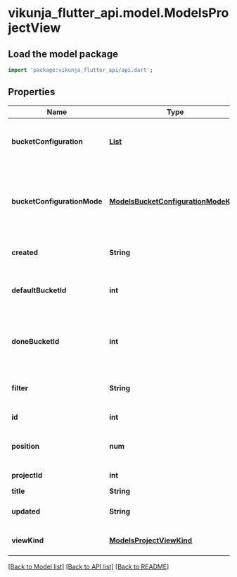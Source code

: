 # vikunja_flutter_api.model.ModelsProjectView

## Load the model package
```dart
import 'package:vikunja_flutter_api/api.dart';
```

## Properties
Name | Type | Description | Notes
------------ | ------------- | ------------- | -------------
**bucketConfiguration** | [**List<ModelsProjectViewBucketConfiguration>**](ModelsProjectViewBucketConfiguration.md) | When the bucket configuration mode is not `manual`, this field holds the options of that configuration. | [optional] [default to const []]
**bucketConfigurationMode** | [**ModelsBucketConfigurationModeKind**](ModelsBucketConfigurationModeKind.md) | The bucket configuration mode. Can be `none`, `manual` or `filter`. `manual` allows to move tasks between buckets as you normally would. `filter` creates buckets based on a filter for each bucket. | [optional] 
**created** | **String** | A timestamp when this reaction was created. You cannot change this value. | [optional] 
**defaultBucketId** | **int** | The ID of the bucket where new tasks without a bucket are added to. By default, this is the leftmost bucket in a view. | [optional] 
**doneBucketId** | **int** | If tasks are moved to the done bucket, they are marked as done. If they are marked as done individually, they are moved into the done bucket. | [optional] 
**filter** | **String** | The filter query to match tasks by. Check out https://vikunja.io/docs/filters for a full explanation. | [optional] 
**id** | **int** | The unique numeric id of this view | [optional] 
**position** | **num** | The position of this view in the list. The list of all views will be sorted by this parameter. | [optional] 
**projectId** | **int** | The project this view belongs to | [optional] 
**title** | **String** | The title of this view | [optional] 
**updated** | **String** | A timestamp when this view was updated. You cannot change this value. | [optional] 
**viewKind** | [**ModelsProjectViewKind**](ModelsProjectViewKind.md) | The kind of this view. Can be `list`, `gantt`, `table` or `kanban`. | [optional] 

[[Back to Model list]](../README.md#documentation-for-models) [[Back to API list]](../README.md#documentation-for-api-endpoints) [[Back to README]](../README.md)


